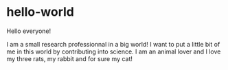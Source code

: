 # hello-world

Hello everyone!

I am a small research professionnal in a big world! I want to put a little bit of me in this world by contributing into science. I am an animal lover and I love my three rats, my rabbit and for sure my cat!
